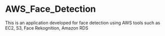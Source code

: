 # AWS_Face_Detection

This is an application developed for face detection using AWS tools such as EC2, S3, Face Rekognition, Amazon RDS
